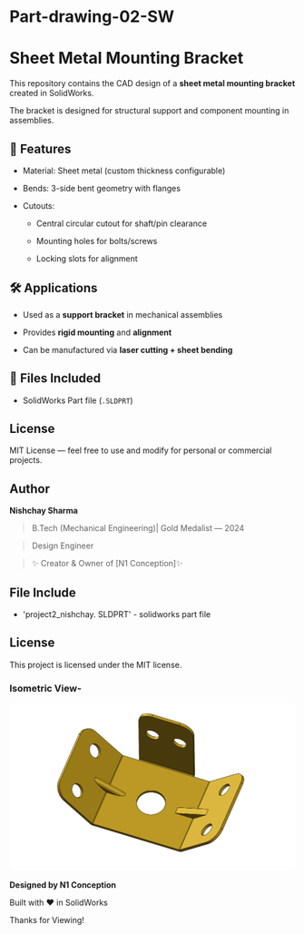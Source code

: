 # Part-drawing-02-SW


# Sheet Metal Mounting Bracket 

This repository contains the CAD design of a **sheet metal mounting bracket** created in SolidWorks. 
 
The bracket is designed for structural support and component mounting in assemblies.  


## 📐 Features

- Material: Sheet metal (custom thickness configurable)
  
- Bends: 3-side bent geometry with flanges  

- Cutouts:  

  - Central circular cutout for shaft/pin clearance  

  - Mounting holes for bolts/screws  

  - Locking slots for alignment  


## 🛠️ Applications

- Used as a **support bracket** in mechanical assemblies
  
- Provides **rigid mounting** and **alignment**  

- Can be manufactured via **laser cutting + sheet bending**


## 📂 Files Included


- SolidWorks Part file (`.SLDPRT`)  






## License
MIT License — feel free to use and modify for personal or commercial projects.



## Author


**Nishchay Sharma** 

>B.Tech (Mechanical Engineering)| Gold Medalist — 2024

>Design Engineer
 
>✨ Creator & Owner of [N1 Conception]✨  



## File Include
- 'project2_nishchay.  SLDPRT' -
solidworks part file

## License
This project is licensed under the MIT license.


### Isometric View-
![Isometric View](part1.png)


**Designed by N1 Conception** 
 
Built with ❤️ in SolidWorks

Thanks for Viewing!